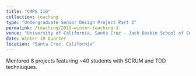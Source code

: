 ```yaml
---
title: "CMPS 116"
collection: teaching
type: "Undergraduate Senior Design Project Part 2"
permalink: /teaching/2019-winter-teaching-3
venue: "University of California, Santa Cruz - Jack Baskin School of Engineering"
date: Winter 19 Quarter
location: "Santa Cruz, California"
---
```


Mentored 8 projects featuring ~40 students with SCRUM and TDD techniuques. 


